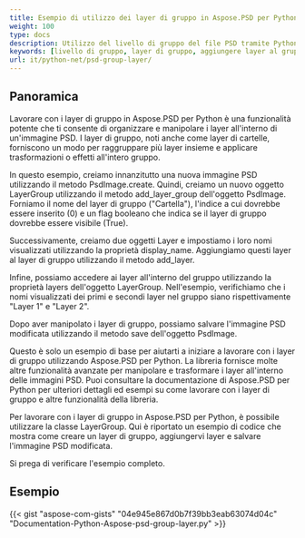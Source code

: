 ```yaml
---
title: Esempio di utilizzo dei layer di gruppo in Aspose.PSD per Python
weight: 100
type: docs
description: Utilizzo del livello di gruppo del file PSD tramite Python
keywords: [livello di gruppo, layer di gruppo, aggiungere layer al gruppo, psd api, python, esempio di codice]
url: it/python-net/psd-group-layer/
---
```


## **Panoramica**

Lavorare con i layer di gruppo in Aspose.PSD per Python è una funzionalità potente che ti consente di organizzare e manipolare i layer all'interno di un'immagine PSD. I layer di gruppo, noti anche come layer di cartelle, forniscono un modo per raggruppare più layer insieme e applicare trasformazioni o effetti all'intero gruppo.

In questo esempio, creiamo innanzitutto una nuova immagine PSD utilizzando il metodo PsdImage.create. Quindi, creiamo un nuovo oggetto LayerGroup utilizzando il metodo add_layer_group dell'oggetto PsdImage. Forniamo il nome del layer di gruppo ("Cartella"), l'indice a cui dovrebbe essere inserito (0) e un flag booleano che indica se il layer di gruppo dovrebbe essere visibile (True).

Successivamente, creiamo due oggetti Layer e impostiamo i loro nomi visualizzati utilizzando la proprietà display_name. Aggiungiamo questi layer al layer di gruppo utilizzando il metodo add_layer.

Infine, possiamo accedere ai layer all'interno del gruppo utilizzando la proprietà layers dell'oggetto LayerGroup. Nell'esempio, verifichiamo che i nomi visualizzati dei primi e secondi layer nel gruppo siano rispettivamente "Layer 1" e "Layer 2".

Dopo aver manipolato i layer di gruppo, possiamo salvare l'immagine PSD modificata utilizzando il metodo save dell'oggetto PsdImage.

Questo è solo un esempio di base per aiutarti a iniziare a lavorare con i layer di gruppo utilizzando Aspose.PSD per Python. La libreria fornisce molte altre funzionalità avanzate per manipolare e trasformare i layer all'interno delle immagini PSD. Puoi consultare la documentazione di Aspose.PSD per Python per ulteriori dettagli ed esempi su come lavorare con i layer di gruppo e altre funzionalità della libreria.

Per lavorare con i layer di gruppo in Aspose.PSD per Python, è possibile utilizzare la classe LayerGroup. Qui è riportato un esempio di codice che mostra come creare un layer di gruppo, aggiungervi layer e salvare l'immagine PSD modificata.

Si prega di verificare l'esempio completo.

## **Esempio**
{{< gist "aspose-com-gists" "04e945e867d0b7f39bb3eab63074d04c" "Documentation-Python-Aspose-psd-group-layer.py" >}}
